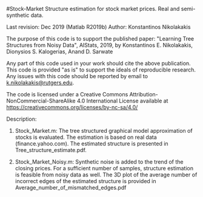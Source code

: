 #Stock-Market
Structure estimation for stock market prices. Real and semi-synthetic data.


Last revision: Dec 2019 (Matlab R2019b) Author: Konstantinos Nikolakakis

The purpose of this code is to support the published paper: "Learning Tree Structures from Noisy Data", AIStats, 2019,
by Konstantinos E. Nikolakakis, Dionysios S. Kalogerias, Anand D. Sarwate

Any part of this code used in your work should cite the above publication.
This code is provided "as is" to support the ideals of reproducible research. Any issues with this code should be reported by email to k.nikolakakis@rutgers.edu. 

The code is licensed under a Creative Commons Attribution-NonCommercial-ShareAlike 4.0 International License available at https://creativecommons.org/licenses/by-nc-sa/4.0/

Description:

 1) Stock_Market.m: The tree structured graphical model approximation of stocks is evaluated. 
 The estimation is based on real data (finance.yahoo.com). 
 The estimated structure is presented in Tree_structure_estimate.pdf. 

 2) Stock_Market_Noisy.m: Synthetic noise is added to the trend of the closing prices. 
 For a sufficient number of samples, structure estimation is feasible from noisy data as well. 
 The 3D plot of the average number of incorrect edges of the estimated structure is provided in Average_number_of_mismatched_edges.pdf
